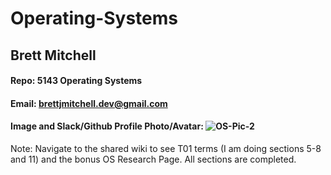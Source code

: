 # Operating-Systems
## Brett Mitchell
#### Repo: 5143 Operating Systems
#### Email: brettjmitchell.dev@gmail.com
#### Image and Slack/Github Profile Photo/Avatar: ![OS-Pic-2](https://github.com/user-attachments/assets/35580287-50de-4fdf-8664-19e1b71d9662)

Note: Navigate to the shared wiki to see T01 terms (I am doing sections 5-8 and 11) and the bonus OS Research Page. All sections are completed.
